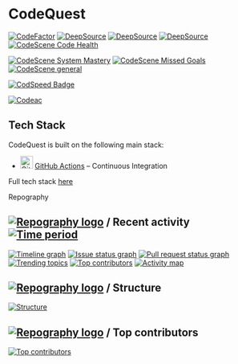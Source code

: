 # CodeQuest

<!-- #SECTION -->

[![CodeFactor](https://www.codefactor.io/repository/github/areid987/codequest/badge)](https://www.codefactor.io/repository/github/areid987/codequest)
[![DeepSource](https://app.deepsource.com/gh/AReid987/CodeQuest.svg/?label=code+coverage&show_trend=true&token=YhjdhZ_ZmptsSrlqeyN39u73)](https://app.deepsource.com/gh/AReid987/CodeQuest/)
[![DeepSource](https://app.deepsource.com/gh/AReid987/CodeQuest.svg/?label=active+issues&show_trend=true&token=YhjdhZ_ZmptsSrlqeyN39u73)](https://app.deepsource.com/gh/AReid987/CodeQuest/)
[![DeepSource](https://app.deepsource.com/gh/AReid987/CodeQuest.svg/?label=resolved+issues&show_trend=true&token=YhjdhZ_ZmptsSrlqeyN39u73)](https://app.deepsource.com/gh/AReid987/CodeQuest/)
[![CodeScene Code Health](https://codescene.io/projects/54276/status-badges/code-health)](https://codescene.io/projects/54276)

[![CodeScene System Mastery](https://codescene.io/projects/54276/status-badges/system-mastery)](https://codescene.io/projects/54276)
[![CodeScene Missed Goals](https://codescene.io/projects/54276/status-badges/missed-goals)](https://codescene.io/projects/54276)
[![CodeScene general](https://codescene.io/images/analyzed-by-codescene-badge.svg)](https://codescene.io/projects/54276)

[![CodSpeed Badge](https://img.shields.io/endpoint?url=https://codspeed.io/badge.json)](https://codspeed.io/AReid987/CodeQuest)

[![Codeac](https://static.codeac.io/badges/2-806057747.svg "Codeac")](https://app.codeac.io/github/AReid987/CodeQuest)

<!-- #SECTION -->

## Tech Stack

CodeQuest is built on the following main stack:

- <img width='25' height='25' src='https://img.stackshare.io/service/11563/actions.png' alt='GitHub Actions'/> [GitHub Actions](https://github.com/features/actions) – Continuous Integration

Full tech stack [here](/techstack.md)

<!-- ##SECTION  -->

Repography

## [![Repography logo](https://images.repography.com/logo.svg)](https://repography.com) / Recent activity [![Time period](https://images.repography.com/46730663/AReid987/CodeQuest/recent-activity/1s0KjweUae79boApg6z1rtj4Klv02bXBy4EbY0reqDg/j7xQYMMK__RZB0Slx5z9exMUipIQGoTGY0jrIuf4sXU_badge.svg)](https://repography.com)

[![Timeline graph](https://images.repography.com/46730663/AReid987/CodeQuest/recent-activity/1s0KjweUae79boApg6z1rtj4Klv02bXBy4EbY0reqDg/j7xQYMMK__RZB0Slx5z9exMUipIQGoTGY0jrIuf4sXU_timeline.svg)](https://github.com/AReid987/CodeQuest/commits)
[![Issue status graph](https://images.repography.com/46730663/AReid987/CodeQuest/recent-activity/1s0KjweUae79boApg6z1rtj4Klv02bXBy4EbY0reqDg/j7xQYMMK__RZB0Slx5z9exMUipIQGoTGY0jrIuf4sXU_issues.svg)](https://github.com/AReid987/CodeQuest/issues)
[![Pull request status graph](https://images.repography.com/46730663/AReid987/CodeQuest/recent-activity/1s0KjweUae79boApg6z1rtj4Klv02bXBy4EbY0reqDg/j7xQYMMK__RZB0Slx5z9exMUipIQGoTGY0jrIuf4sXU_prs.svg)](https://github.com/AReid987/CodeQuest/pulls)
[![Trending topics](https://images.repography.com/46730663/AReid987/CodeQuest/recent-activity/1s0KjweUae79boApg6z1rtj4Klv02bXBy4EbY0reqDg/j7xQYMMK__RZB0Slx5z9exMUipIQGoTGY0jrIuf4sXU_words.svg)](https://github.com/AReid987/CodeQuest/commits)
[![Top contributors](https://images.repography.com/46730663/AReid987/CodeQuest/recent-activity/1s0KjweUae79boApg6z1rtj4Klv02bXBy4EbY0reqDg/j7xQYMMK__RZB0Slx5z9exMUipIQGoTGY0jrIuf4sXU_users.svg)](https://github.com/AReid987/CodeQuest/graphs/contributors)
[![Activity map](https://images.repography.com/46730663/AReid987/CodeQuest/recent-activity/1s0KjweUae79boApg6z1rtj4Klv02bXBy4EbY0reqDg/j7xQYMMK__RZB0Slx5z9exMUipIQGoTGY0jrIuf4sXU_map.svg)](https://github.com/AReid987/CodeQuest/commits)

<!-- #SECTION -->

## [![Repography logo](https://images.repography.com/logo.svg)](https://repography.com) / Structure

[![Structure](https://images.repography.com/46730663/AReid987/CodeQuest/structure/1s0KjweUae79boApg6z1rtj4Klv02bXBy4EbY0reqDg/QxxmFjkJeqhDjlsMmHiNcxyPl_4b74TFCqfP4flaIMw_table.svg)](https://github.com/AReid987/CodeQuest)

## [![Repography logo](https://images.repography.com/logo.svg)](https://repography.com) / Top contributors

[![Top contributors](https://images.repography.com/46730663/AReid987/CodeQuest/top-contributors/1s0KjweUae79boApg6z1rtj4Klv02bXBy4EbY0reqDg/j7xQYMMK__RZB0Slx5z9exMUipIQGoTGY0jrIuf4sXU_table.svg)](https://github.com/AReid987/CodeQuest/graphs/contributors)

